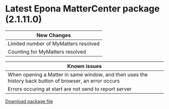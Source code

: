 <h1>Latest Epona MatterCenter package (2.1.11.0)</h1>

|New Changes|
--- |
|Limited number of MyMatters resolved|
|Counting for MyMatters resolved|

|Known issues|
--- |
|When opening a Matter in same window, and then uses the history back button of browser, an error occurs|
|Errors occuring at start are not send to report server|

<a href="./epona-dms-legal.sppkg" target="_blank">Download package file</a>